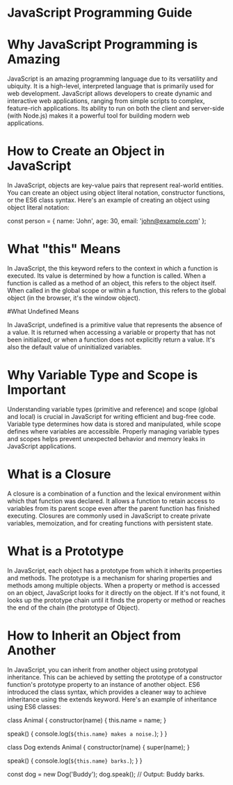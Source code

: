 # JavaScript Programming Guide

# Why JavaScript Programming is Amazing

JavaScript is an amazing programming language due to its versatility and ubiquity. It is a high-level, interpreted language that is primarily used for web development. JavaScript allows developers to create dynamic and interactive web applications, ranging from simple scripts to complex, feature-rich applications. Its ability to run on both the client and server-side (with Node.js) makes it a powerful tool for building modern web applications.

# How to Create an Object in JavaScript

In JavaScript, objects are key-value pairs that represent real-world entities. You can create an object using object literal notation, constructor functions, or the ES6 class syntax. Here's an example of creating an object using object literal notation:

const person = {
  name: 'John',
  age: 30,
  email: 'john@example.com'
};

# What "this" Means

In JavaScript, the this keyword refers to the context in which a function is executed. Its value is determined by how a function is called. When a function is called as a method of an object, this refers to the object itself. When called in the global scope or within a function, this refers to the global object (in the browser, it's the window object).

#What Undefined Means

In JavaScript, undefined is a primitive value that represents the absence of a value. It is returned when accessing a variable or property that has not been initialized, or when a function does not explicitly return a value. It's also the default value of uninitialized variables.

# Why Variable Type and Scope is Important

Understanding variable types (primitive and reference) and scope (global and local) is crucial in JavaScript for writing efficient and bug-free code. Variable type determines how data is stored and manipulated, while scope defines where variables are accessible. Properly managing variable types and scopes helps prevent unexpected behavior and memory leaks in JavaScript applications.

# What is a Closure

A closure is a combination of a function and the lexical environment within which that function was declared. It allows a function to retain access to variables from its parent scope even after the parent function has finished executing. Closures are commonly used in JavaScript to create private variables, memoization, and for creating functions with persistent state.

# What is a Prototype

In JavaScript, each object has a prototype from which it inherits properties and methods. The prototype is a mechanism for sharing properties and methods among multiple objects. When a property or method is accessed on an object, JavaScript looks for it directly on the object. If it's not found, it looks up the prototype chain until it finds the property or method or reaches the end of the chain (the prototype of Object).

# How to Inherit an Object from Another

In JavaScript, you can inherit from another object using prototypal inheritance. This can be achieved by setting the prototype of a constructor function's prototype property to an instance of another object. ES6 introduced the class syntax, which provides a cleaner way to achieve inheritance using the extends keyword. Here's an example of inheritance using ES6 classes:

class Animal {
  constructor(name) {
    this.name = name;
  }

  speak() {
    console.log(`${this.name} makes a noise.`);
  }
}

class Dog extends Animal {
  constructor(name) {
    super(name);
  }

  speak() {
    console.log(`${this.name} barks.`);
  }
}

const dog = new Dog('Buddy');
dog.speak(); // Output: Buddy barks.
